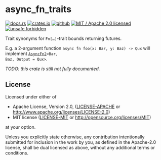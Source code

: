 # async_fn_traits

[![docs.rs]](https://docs.rs/async_fn_traits)
[![crates.io]](https://crates.io/crates/async_fn_traits)
[![github]](https://github.com/steffahn/async_fn_traits)
[![MIT / Apache 2.0 licensed]](#License)
[![unsafe forbidden]](https://github.com/rust-secure-code/safety-dance/)

[github]: https://img.shields.io/badge/github-steffahn/async__fn__traits-yellowgreen.svg
[crates.io]: https://img.shields.io/crates/v/async_fn_traits.svg
[MIT / Apache 2.0 licensed]: https://img.shields.io/crates/l/async_fn_traits.svg
[docs.rs]: https://docs.rs/async_fn_traits/badge.svg
[unsafe forbidden]: https://img.shields.io/badge/unsafe-forbidden-success.svg

Trait synonyms for `Fn[…]`-trait bounds returning futures.

E.g. a 2-argument function `async fn foo(x: Bar, y: Baz) -> Qux` will implement
<code>[AsyncFn2](https://docs.rs/async_fn_traits/0.1/async_fn_traits/AsyncFn2)<Bar, Baz, Output = Qux></code>.

_TODO: this crate is still not fully documented._

## License
Licensed under either of

 * Apache License, Version 2.0, ([LICENSE-APACHE](LICENSE-APACHE) or http://www.apache.org/licenses/LICENSE-2.0)
 * MIT license ([LICENSE-MIT](LICENSE-MIT) or http://opensource.org/licenses/MIT)

at your option.

Unless you explicitly state otherwise, any contribution intentionally submitted for inclusion in
the work by you, as defined in the Apache-2.0 license, shall be dual licensed as above, without
any additional terms or conditions.
